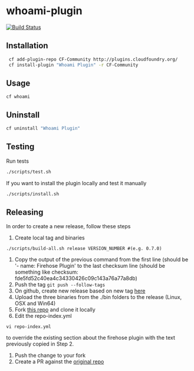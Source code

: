 # whoami-plugin

[![Build Status](https://travis-ci.org/jtuchscherer/whoami-plugin.svg?branch=master)](https://travis-ci.org/jtuchscherer/whoami-plugin)

## Installation

```bash
 cf add-plugin-repo CF-Community http://plugins.cloudfoundry.org/
 cf install-plugin "Whoami Plugin" -r CF-Community

```

## Usage
`cf whoami`

## Uninstall

```bash
cf uninstall "Whoami Plugin"
```

## Testing

Run tests
```bash
./scripts/test.sh
```

If you want to install the plugin locally and test it manually
```bash
./scripts/install.sh
```

## Releasing

In order to create a new release, follow these steps

1. Create local tag and binaries
  ```
  ./scripts/build-all.sh release VERSION_NUMBER #(e.g. 0.7.0)
  ```
1. Copy the output of the previous command from the first line (should be '- name: Firehose Plugin' to the last checksum line (should be something like checksum: fde5fd52c40ea4c34330426c09c143a76a77a8db)
1. Push the tag `git push --follow-tags`
1. On github, create new release based on new tag [here](https://github.com/cloudfoundry/firehose-plugin/releases/new)
1. Upload the three binaries from the ./bin folders to the release (Linux, OSX and Win64)
1. Fork [this repo](https://github.com/cloudfoundry-incubator/cli-plugin-repo) and clone it locally
1. Edit the repo-index.yml
  ```
  vi repo-index.yml
  ```
  to override the existing section about the firehose plugin with the text previously copied in Step 2.
1. Push the change to your fork
1. Create a PR against the [original repo](https://github.com/cloudfoundry-incubator/cli-plugin-repo/compare)

```
